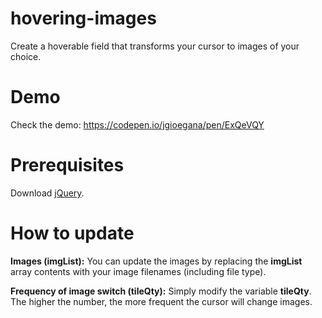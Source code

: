 # hovering-images
Create a hoverable field that transforms your cursor to images of your choice.

# Demo
Check the demo: https://codepen.io/jgioegana/pen/ExQeVQY

# Prerequisites
Download [jQuery](https://jquery.com/download/).

# How to update
**Images (imgList):** You can update the images by replacing the **imgList** array contents with your image filenames (including file type).

**Frequency of image switch (tileQty):** Simply modify the variable **tileQty**. The higher the number, the more frequent the cursor will change images. 
